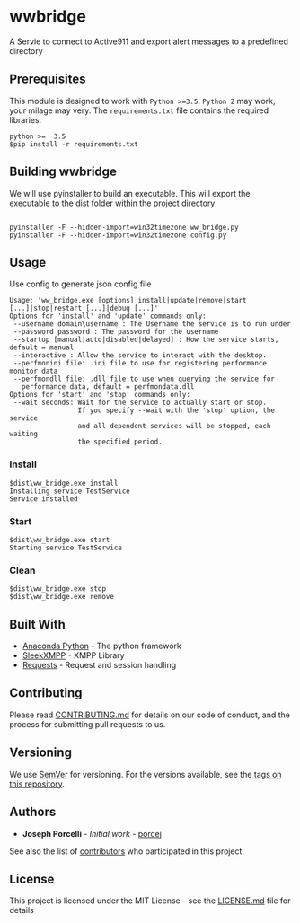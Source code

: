 # wwbridge

A Servie to connect to Active911 and export alert messages to
a predefined directory


## Prerequisites

This module is designed to work with `Python >=3.5`.  `Python 2` may work, your milage may very.  The `requirements.txt` file contains the required libraries.  

```
python >=  3.5
$pip install -r requirements.txt
```
## Building wwbridge

We will use pyinstaller to build an executable.  This will export the executable to the dist folder within the project directory

```

pyinstaller -F --hidden-import=win32timezone ww_bridge.py
pyinstaller -F --hidden-import=win32timezone config.py

```

## Usage

Use config to generate json config file

```
Usage: 'ww_bridge.exe [options] install|update|remove|start [...]|stop|restart [...]|debug [...]'
Options for 'install' and 'update' commands only:
 --username domain\username : The Username the service is to run under
 --password password : The password for the username
 --startup [manual|auto|disabled|delayed] : How the service starts, default = manual
 --interactive : Allow the service to interact with the desktop.
 --perfmonini file: .ini file to use for registering performance monitor data
 --perfmondll file: .dll file to use when querying the service for
   performance data, default = perfmondata.dll
Options for 'start' and 'stop' commands only:
 --wait seconds: Wait for the service to actually start or stop.
                 If you specify --wait with the 'stop' option, the service
                 and all dependent services will be stopped, each waiting
                 the specified period.
```

### Install
```
$dist\ww_bridge.exe install
Installing service TestService
Service installed
```

### Start
```
$dist\ww_bridge.exe start
Starting service TestService
```

### Clean
```
$dist\ww_bridge.exe stop
$dist\ww_bridge.exe remove
```

## Built With

* [Anaconda Python](https://conda.io/) - The python framework
* [SleekXMPP](https://github.com/fritzy/SleekXMPP) - XMPP Library
* [Requests](http://docs.python-requests.org/en/master/) - Request and session handling

## Contributing

Please read [CONTRIBUTING.md](https://gist.github.com/porcej/cc71497a2b455f27bca8c879731e68dc) for details on our code of conduct, and the process for submitting pull requests to us.

## Versioning

We use [SemVer](http://semver.org/) for versioning. For the versions available, see the [tags on this repository](https://github.com/porcej/a911_bridge/tags). 

## Authors

* **Joseph Porcelli** - *Initial work* - [porcej](https://github.com/porcej)

See also the list of [contributors](https://github.com/porcej/a911_bridge/contributors) who participated in this project.

## License

This project is licensed under the MIT License - see the [LICENSE.md](LICENSE.md) file for details
